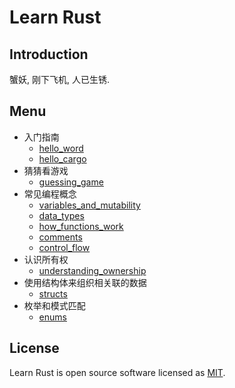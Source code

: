 # Learn Rust

## Introduction

蟹妖, 刚下飞机, 人已生锈.

## Menu

- 入门指南
  - [hello_word](./hello_word)
  - [hello_cargo](./hello_cargo)
- 猜猜看游戏
  - [guessing_game](./guessing_game)
- 常见编程概念
  - [variables_and_mutability](./variables_and_mutability)
  - [data_types](./data_types)
  - [how_functions_work](./functions)
  - [comments](./comments)
  - [control_flow](./control_flow)
- 认识所有权
  - [understanding_ownership](./ownership)
- 使用结构体来组织相关联的数据
  - [structs](./structs)
- 枚举和模式匹配
  - [enums](./enums)

## License

Learn Rust is open source software licensed as [MIT](https://opensource.org/licenses/MIT).
